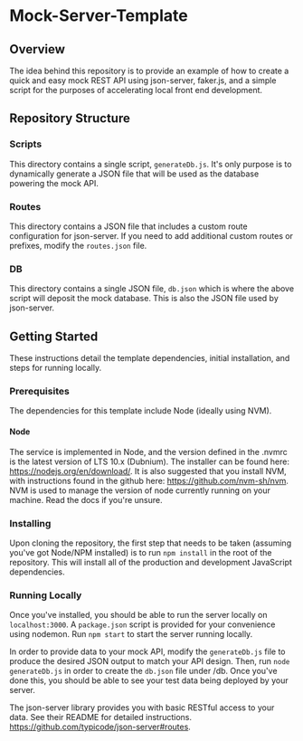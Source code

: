 # Mock-Server-Template

## Overview 

The idea behind this repository is to provide an example of how to create a quick and easy mock REST API using json-server, faker.js, and a simple script for the purposes of accelerating local front end development.

## Repository Structure

### Scripts

This directory contains a single script, `generateDb.js`. It's only purpose is to dynamically generate a JSON file that will be used as the database powering the mock API. 

### Routes

This directory contains a JSON file that includes a custom route configuration for json-server. If you need to add additional custom routes or prefixes, modify the `routes.json` file. 

### DB 

This directory contains a single JSON file, `db.json` which is where the above script will deposit the mock database. This is also the JSON file used by json-server. 

## Getting Started

These instructions detail the template dependencies, initial installation, and steps for running locally.

### Prerequisites

The dependencies for this template include Node (ideally using NVM).

#### Node

The service is implemented in Node, and the version defined in the .nvmrc is the latest version of LTS 10.x (Dubnium). The installer can be found here: https://nodejs.org/en/download/. It is also suggested that you install NVM, with instructions found in the github here: https://github.com/nvm-sh/nvm. NVM is used to manage the version of node currently running on your machine. Read the docs if you're unsure.

### Installing

Upon cloning the repository, the first step that needs to be taken (assuming you've got Node/NPM installed) is to run `npm install` in the root of the repository. This will install all of the production and development JavaScript dependencies.

### Running Locally

Once you've installed, you should be able to run the server locally on `localhost:3000`. A `package.json` script is provided for your convenience using nodemon. Run `npm start` to start the server running locally.

In order to provide data to your mock API, modify the `generateDb.js` file to produce the desired JSON output to match your API design. Then, run `node generateDb.js` in order to create the `db.json` file under /db. Once you've done this, you should be able to see your test data being deployed by your server.

The json-server library provides you with basic RESTful access to your data. See their README for detailed instructions. https://github.com/typicode/json-server#routes.